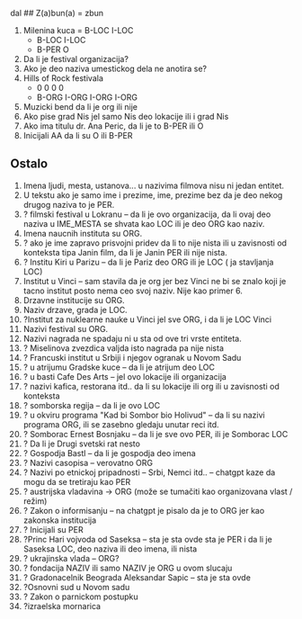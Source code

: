 dal ## Z(a)bun(a) = zbun

1. Milenina kuca = B-LOC I-LOC
    * B-LOC I-LOC
    * B-PER O
2. Da li je festival organizacija?
3. Ako je deo naziva umestickog dela ne anotira se?
4. Hills of Rock festivala
    * 0 0 0 0
    * B-ORG I-ORG I-ORG I-ORG
5. Muzicki bend da li je org ili nije
6. Ako pise grad Nis jel samo Nis deo lokacije ili i grad Nis
7. Ako ima titulu dr. Ana Peric, da li je to B-PER ili O
8. Inicijali AA da li su O ili B-PER

## Ostalo

1. Imena ljudi, mesta, ustanova... u nazivima filmova nisu ni jedan entitet.
2. U tekstu ako je samo ime i prezime, ime, prezime bez da je deo nekog drugog naziva to je PER.
3. ? filmski festival u Lokranu – da li je ovo organizacija, da li ovaj deo naziva u IME_MESTA se shvata kao LOC ili je
   deo ORG kao naziv.
4. Imena naucnih instituta su ORG.
5. ? ako je ime zapravo prisvojni pridev da li to nije nista ili u zavisnosti od konteksta tipa Janin film, da li je
   Janin PER ili nije nista.
6. ? Institu Kiri u Parizu – da li je Pariz deo ORG ili je LOC ( ja stavljanja LOC)
7. Institut u Vinci – sam stavila da je org jer bez Vinci ne bi se znalo koji je tacno institut posto nema ceo svoj
   naziv. Nije kao primer 6.
8. Drzavne institucije su ORG.
9. Naziv drzave, grada je LOC.
10. ?Institut za nuklearne nauke u Vinci jel sve ORG, i da li je LOC Vinci
11. Nazivi festival su ORG.
12. Nazivi nagrada ne spadaju ni u sta od ove tri vrste entiteta.
13. ? Miselinova zvezdica valjda isto nagrada pa nije nista
14. ? Francuski institut u Srbiji i njegov ogranak u Novom Sadu
15. ? u atrijumu Gradske kuce – da li je atrijum deo LOC
16. ? u basti Cafe Des Arts – jel ovo lokacije ili organizacija
17. ? nazivi kafica, restorana itd.. da li su lokacije ili org ili u zavisnosti od konteksta
18. ? somborska regija – da li je ovo LOC
19. ? u okviru programa "Kad bi Sombor bio Holivud" – da li su nazivi programa ORG, ili se zasebno gledaju unutar reci
    itd.
20. ? Somborac Ernest Bosnjaku – da li je sve ovo PER, ili je Somborac LOC
21. ? Da li je Drugi svetski rat nesto
22. ? Gospodja Bastl – da li je gospodja deo imena
23. ? Nazivi casopisa – verovatno ORG
24. ? Nazivi po etnickoj pripadnosti – Srbi, Nemci itd.. – chatgpt kaze da mogu da se tretiraju kao PER
25. ? austrijska vladavina → ORG (može se tumačiti kao organizovana vlast / režim)
26. ? Zakon o informisanju – na chatgpt je pisalo da je to ORG jer kao zakonska institucija
27. ? Inicijali su PER
28. ?Princ Hari vojvoda od Saseksa – sta je sta ovde sta je PER i da li je Saseksa LOC, deo naziva ili deo imena, ili
    nista
29. ? ukrajinska vlada – ORG?
30. ? fondacija NAZIV ili samo NAZIV je ORG u ovom slucaju
31. ? Gradonacelnik Beograda Aleksandar Sapic – sta je sta ovde
32. ?Osnovni sud u Novom sadu
33. ? Zakon o parnickom postupku
34. ?izraelska mornarica